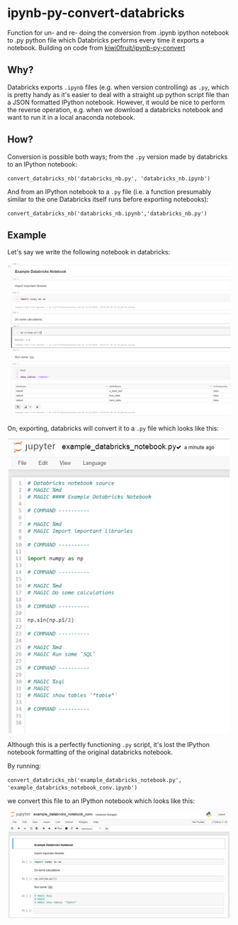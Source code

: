 # ipynb-py-convert-databricks

Function for un- and re- doing the conversion from .ipynb ipython notebook to .py python file which Databricks performs every time it exports a notebook. Building on code from [kiwi0fruit/ipynb-py-convert](https://github.com/kiwi0fruit/ipynb-py-convert)

## Why?

Databricks exports `.ipynb` files (e.g. when version controlling) as `.py`, which is pretty handy as it's easier to deal with a straight up python script file than a JSON formatted IPython notebook. However, it would be nice to perform the reverse operation, e.g. when we download a databricks notebook and want to run it in a local anaconda notebook.

## How?

Conversion is possible both ways; from the `.py` version made by databricks to an IPython notebook:

`convert_databricks_nb('databricks_nb.py', 'databricks_nb.ipynb')`

And from an IPython notebook to a `.py` file (i.e. a function presumably similar to the one Databricks itself runs before exporting notebooks):

`convert_databricks_nb('databricks_nb.ipynb','databricks_nb.py')`

## Example

Let's say we write the following notebook in databricks:
<p align="center">
  <img width="800" src="example_databricks_notebook.PNG">
</p>

On, exporting, databricks will convert it to a 	`.py` file which looks like this:
<p align="center">
  <img width="500" src="example_databricks_notebook_dbconversion.PNG">
</p>

Although this is a perfectly functioning `.py` script, it's lost the IPython notebook formatting of the original databricks notebook.

By running: 

`convert_databricks_nb('example_databricks_notebook.py', 'example_databricks_notebook_conv.ipynb')`

we convert this file to an IPython notebook which looks like this:
<p align="center">
  <img width="500" src="example_databricks_notebook_conv.PNG">
</p>
